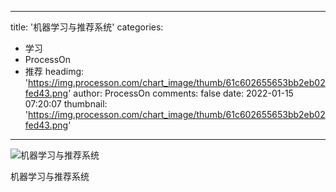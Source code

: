 
---
title: '机器学习与推荐系统'
categories: 
 - 学习
 - ProcessOn
 - 推荐
headimg: 'https://img.processon.com/chart_image/thumb/61c602655653bb2eb02fed43.png'
author: ProcessOn
comments: false
date: 2022-01-15 07:20:07
thumbnail: 'https://img.processon.com/chart_image/thumb/61c602655653bb2eb02fed43.png'
---

<div>   
<img class="thumb" alt="机器学习与推荐系统" src="https://img.processon.com/chart_image/thumb/61c602655653bb2eb02fed43.png" referrerpolicy="no-referrer">
<p>机器学习与推荐系统</p>  
</div>
            